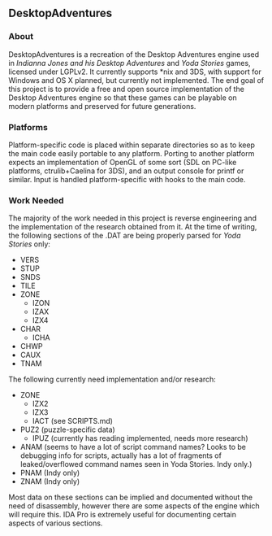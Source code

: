 ## DesktopAdventures

### About

DesktopAdventures is a recreation of the Desktop Adventures engine used in *Indianna Jones and his Desktop Adventures* and *Yoda Stories* games, licensed under LGPLv2. It currently supports *nix and 3DS, with support for Windows and OS X planned, but currently not implemented. The end goal of this project is to provide a free and open source implementation of the Desktop Adventures engine so that these games can be playable on modern platforms and preserved for future generations.

### Platforms

Platform-specific code is placed within separate directories so as to keep the main code easily portable to any platform. Porting to another platform expects an implementation of OpenGL of some sort (SDL on PC-like platforms, ctrulib+Caelina for 3DS), and an output console for printf or similar. Input is handled platform-specific with hooks to the main code.

### Work Needed

The majority of the work needed in this project is reverse engineering and the implementation of the research obtained from it. At the time of writing, the following sections of the .DAT are being properly parsed for *Yoda Stories* only:

- VERS
- STUP
- SNDS
- TILE
- ZONE
  - IZON
  - IZAX
  - IZX4
- CHAR
  - ICHA
- CHWP
- CAUX
- TNAM

The following currently need implementation and/or research:

- ZONE
  - IZX2
  - IZX3
  - IACT (see SCRIPTS.md)
- PUZ2 (puzzle-specific data)
  - IPUZ (currently has reading implemented, needs more research)
- ANAM (seems to have a lot of script command names? Looks to be debugging info for scripts, actually has a lot of fragments of leaked/overflowed command names seen in Yoda Stories. Indy only.)
- PNAM (Indy only)
- ZNAM (Indy only)

Most data on these sections can be implied and documented without the need of disassembly, however there are some aspects of the engine which will require this. IDA Pro is extremely useful for documenting certain aspects of various sections.
